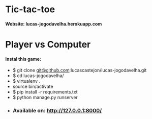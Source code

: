 Tic-tac-toe
=================


#### Website: lucas-jogodavelha.herokuapp.com


 # Player  vs  Computer
 
 #### Instal this game:
 
 - $ git clone git@github.com:lucascastejon/lucas-jogodavelha.git
 - $ cd lucas-jogodavelha/ 
 - $ virtualenv .
 - source bin/activate
 - $ pip install -r requirements.txt
 - $ python manage.py runserver
 - ### Available on: http://127.0.0.1:8000/ ###
